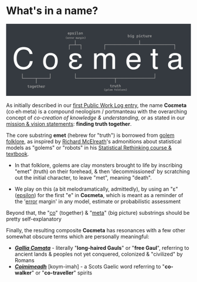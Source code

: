 # What's in a name?

![](https://github.com/coemeta/public-work-log/blob/13b9eacdd3be522bcb61656af84213e0f99603c8/media/coemeta_logo_banner.png)

As initially described in our [first Public Work Log entry](https://github.com/coemeta/public-work-log/blob/main/2022.0.veu.md#-timeline), the name **Coεmeta** (co∙eh∙meta) is a compound neologism / portmanteau with the overarching concept of _co-creation of knowledge & understanding_, or as stated in our [mission & vision statements](/mission-and-vision): __finding truth together__.


The core substring __emet__ (hebrew for "truth") is borrowed from [golem folklore](https://en.wikipedia.org/wiki/Golem), as inspired by [Richard McElreath](https://twitter.com/rlmcelreath)'s admonitions about statistical models as "golems" or "robots" in his [Statistical Rethinking course & textbook](https://xcelab.net/rm/statistical-rethinking/).

  - In that folklore, golems are clay monsters brought to life by inscribing "emet" (truth) on their forehead, & then 'decommissioned' by scratching out the initial character, to leave "met", meaning "death".

  - We play on this (a bit melodramatically, admittedly), by using an "ε" ([epsilon](https://en.wikipedia.org/wiki/Epsilon)) for the first "e" in **__Coεmeta__**, which is meant as a reminder of the '[error](https://methods.sagepub.com/reference/the-sage-encyclopedia-of-communication-research-methods/i4630.xml) margin' in any model, estimate or probabilistic assessment

Beyond that, the "[co](https://en.wiktionary.org/wiki/co-)" (together) & "[meta](https://en.wikipedia.org/wiki/Meta)" (big picture) substrings should be pretty self-explanatory

Finally, the resulting composite __Coεmeta__ has resonances with a few other somewhat obscure terms which are personally meaningful: 
  - ***[Gallia Comata](https://en.wikipedia.org/wiki/Gaul#Social_structure,_indigenous_nation_and_clans)*** - literally "**long-haired Gauls**" or "**free Gaul**", referring to ancient lands & peoples not yet conquered, colonized & "civilized" by Romans
  - ***[Coimimeadh](https://tadhgtalks.me/2016/10/18/celtic-thought-c-is-for-coimimeadh-the-co-traveller/)*** [koym-imah] - a Scots Gaelic word referring to "**co-walker**" or "**co-traveller**" spirits
